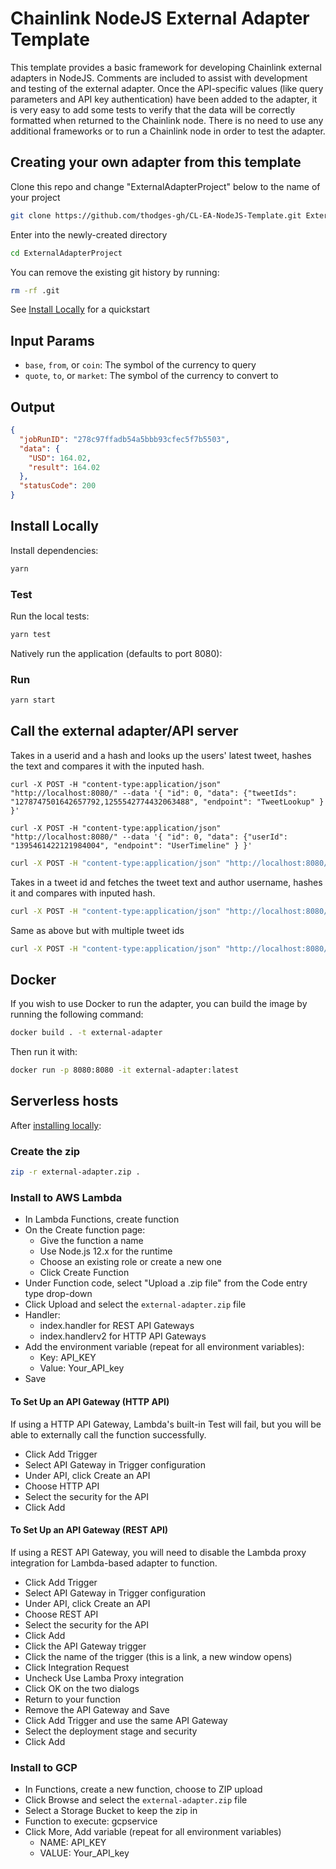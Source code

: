 # Chainlink NodeJS External Adapter Template

This template provides a basic framework for developing Chainlink external adapters in NodeJS. Comments are included to assist with development and testing of the external adapter. Once the API-specific values (like query parameters and API key authentication) have been added to the adapter, it is very easy to add some tests to verify that the data will be correctly formatted when returned to the Chainlink node. There is no need to use any additional frameworks or to run a Chainlink node in order to test the adapter.

## Creating your own adapter from this template

Clone this repo and change "ExternalAdapterProject" below to the name of your project

```bash
git clone https://github.com/thodges-gh/CL-EA-NodeJS-Template.git ExternalAdapterProject
```

Enter into the newly-created directory

```bash
cd ExternalAdapterProject
```

You can remove the existing git history by running:

```bash
rm -rf .git
```

See [Install Locally](#install-locally) for a quickstart

## Input Params

- `base`, `from`, or `coin`: The symbol of the currency to query
- `quote`, `to`, or `market`: The symbol of the currency to convert to

## Output

```json
{
  "jobRunID": "278c97ffadb54a5bbb93cfec5f7b5503",
  "data": {
    "USD": 164.02,
    "result": 164.02
  },
  "statusCode": 200
}
```

## Install Locally

Install dependencies:

```bash
yarn
```

### Test

Run the local tests:

```bash
yarn test
```

Natively run the application (defaults to port 8080):

### Run

```bash
yarn start
```

## Call the external adapter/API server

Takes in a userid and a hash and looks up the users' latest tweet, hashes the text and compares it with the inputed hash.

```
curl -X POST -H "content-type:application/json" "http://localhost:8080/" --data '{ "id": 0, "data": {"tweetIds": "1278747501642657792,1255542774432063488", "endpoint": "TweetLookup" } }'
```

```
curl -X POST -H "content-type:application/json" "http://localhost:8080/" --data '{ "id": 0, "data": {"userId": "1395461422121984004", "endpoint": "UserTimeline" } }'
```

```bash
curl -X POST -H "content-type:application/json" "http://localhost:8080/" --data '{ "id": 0, "data": { "userid": "1395461422121984004", "tweetHash": "be3225661372643f19e655841509bb6aaa85c5ae6a3240b5ee0a9f5f3e36b55d", "endpoint": "user_timeline.json" } }'
```

Takes in a tweet id and fetches the tweet text and author username, hashes it and compares with inputed hash.

```bash
curl -X POST -H "content-type:application/json" "http://localhost:8080/" --data '{ "id": 0, "data": { "tweetids": "1447545650925682696", "tweetHash": "536c3cb79ae5a519c525dca22f9f166e6067b253178557ea579aec649eb5fd0c", "endpoint": "tweets?ids=" } }'
```

Same as above but with multiple tweet ids

```bash
curl -X POST -H "content-type:application/json" "http://localhost:8080/" --data '{ "id": 0, "data": { "tweetids": "1447545650925682696,1440043399961219074", "tweetHash": "536c3cb79ae5a519c525dca22f9f166e6067b253178557ea579aec649eb5fd0c", "endpoint": "lookup.json" } }'
```

## Docker

If you wish to use Docker to run the adapter, you can build the image by running the following command:

```bash
docker build . -t external-adapter
```

Then run it with:

```bash
docker run -p 8080:8080 -it external-adapter:latest
```

## Serverless hosts

After [installing locally](#install-locally):

### Create the zip

```bash
zip -r external-adapter.zip .
```

### Install to AWS Lambda

- In Lambda Functions, create function
- On the Create function page:
  - Give the function a name
  - Use Node.js 12.x for the runtime
  - Choose an existing role or create a new one
  - Click Create Function
- Under Function code, select "Upload a .zip file" from the Code entry type drop-down
- Click Upload and select the `external-adapter.zip` file
- Handler:
  - index.handler for REST API Gateways
  - index.handlerv2 for HTTP API Gateways
- Add the environment variable (repeat for all environment variables):
  - Key: API_KEY
  - Value: Your_API_key
- Save

#### To Set Up an API Gateway (HTTP API)

If using a HTTP API Gateway, Lambda's built-in Test will fail, but you will be able to externally call the function successfully.

- Click Add Trigger
- Select API Gateway in Trigger configuration
- Under API, click Create an API
- Choose HTTP API
- Select the security for the API
- Click Add

#### To Set Up an API Gateway (REST API)

If using a REST API Gateway, you will need to disable the Lambda proxy integration for Lambda-based adapter to function.

- Click Add Trigger
- Select API Gateway in Trigger configuration
- Under API, click Create an API
- Choose REST API
- Select the security for the API
- Click Add
- Click the API Gateway trigger
- Click the name of the trigger (this is a link, a new window opens)
- Click Integration Request
- Uncheck Use Lamba Proxy integration
- Click OK on the two dialogs
- Return to your function
- Remove the API Gateway and Save
- Click Add Trigger and use the same API Gateway
- Select the deployment stage and security
- Click Add

### Install to GCP

- In Functions, create a new function, choose to ZIP upload
- Click Browse and select the `external-adapter.zip` file
- Select a Storage Bucket to keep the zip in
- Function to execute: gcpservice
- Click More, Add variable (repeat for all environment variables)
  - NAME: API_KEY
  - VALUE: Your_API_key
